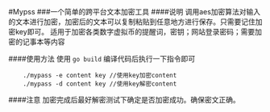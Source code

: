 #Mypss 
###一个简单的跨平台文本加密工具
####说明
    调用aes加密算法对输入的文本进行加密，加密后的文本可以复制粘贴到任意地方进行保存。只需要记住加密key即可。
    适用于加密各类数字虚拟币的提醒词，密钥；网站登录密码；需要加密的记事本等内容
    
####使用方法
使用 ```go build``` 编译代码后执行一下指令即可
```ssh
    ./mypass -e content key //使用key加密content
    ./mypass -d content key //使用key解密content
```

####注意
加密完成后最好解密测试下确定是否加密成功。确保密文正确。

